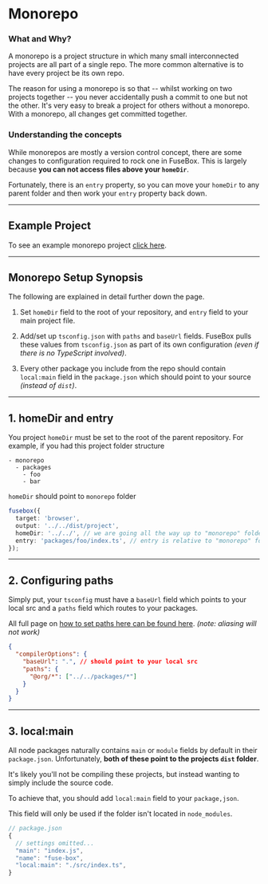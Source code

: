 # Monorepo

### What and Why?

A monorepo is a project structure in which many small interconnected projects are all part of a single repo.  The more common alternative is to have every project be its own repo.

The reason for using a monorepo is so that -- whilst working on two projects together -- you never accidentally push a commit to one but not the other.  It's very easy to break a project for others without a monorepo.  With a monorepo, all changes get committed together.


### Understanding the concepts

<!-- Before reading further it's strongly recommended to read thoroughly the following. -->

While monorepos are mostly a version control concept, there are some changes to configuration required to rock one in FuseBox.  This is largely because **you can not access files above your `homeDir`**.

Fortunately, there is an `entry` property, so you can move your `homeDir` to any parent folder and then work your `entry` property back down.

----

## Example Project

To see an example monorepo project [click here](https://github.com/fuse-box/fuse-mono).

------
## Monorepo Setup Synopsis

The following are explained in detail further down the page.

1. Set `homeDir` field to the root of your repository, and `entry` field to your main project file.
2. Add/set up `tsconfig.json` with `paths` and `baseUrl` fields. FuseBox pulls these values from
  `tsconfig.json` as part of its own configuration *(even if there is no TypeScript involved)*.

4. Every other package you include from the repo should contain `local:main` field in the `package.json` which should point to your source *(instead of `dist`)*.
----

## 1. homeDir and entry


You project `homeDir` must be set to the root of the parent repository. For example, if you had this project folder structure

```
- monorepo
  - packages
    - foo
    - bar
```

`homeDir` should point to `monorepo` folder

```ts
fusebox({
  target: 'browser',
  output: '../../dist/project',
  homeDir: '../../', // we are going all the way up to "monorepo" folder
  entry: 'packages/foo/index.ts', // entry is relative to "monorepo" folder
});
```

----

## 2. Configuring paths

Simply put, your `tsconfig` must have a `baseUrl` field which points to your local src and a `paths` field which routes to your packages.

All full page on [how to set paths here can be found here](./paths.md). *(note: aliasing will not work)*

```json
{
  "compilerOptions": {
    "baseUrl": ".", // should point to your local src
    "paths": {
      "@org/*": ["../../packages/*"]
    }
  }
}
```

----

## 3. local:main

All node packages naturally contains `main` or `module` fields by default in their `package.json`. Unfortunately, **both of these point to the projects `dist` folder**.

It's likely you'll not be compiling these projects, but instead wanting to simply include the source code.

To achieve that, you should add `local:main` field to your `package,json`.

This field will only be used if the folder isn't located in `node_modules`.

```js
// package.json
{
  // settings omitted...
  "main": "index.js",
  "name": "fuse-box",
  "local:main": "./src/index.ts",
}
```
